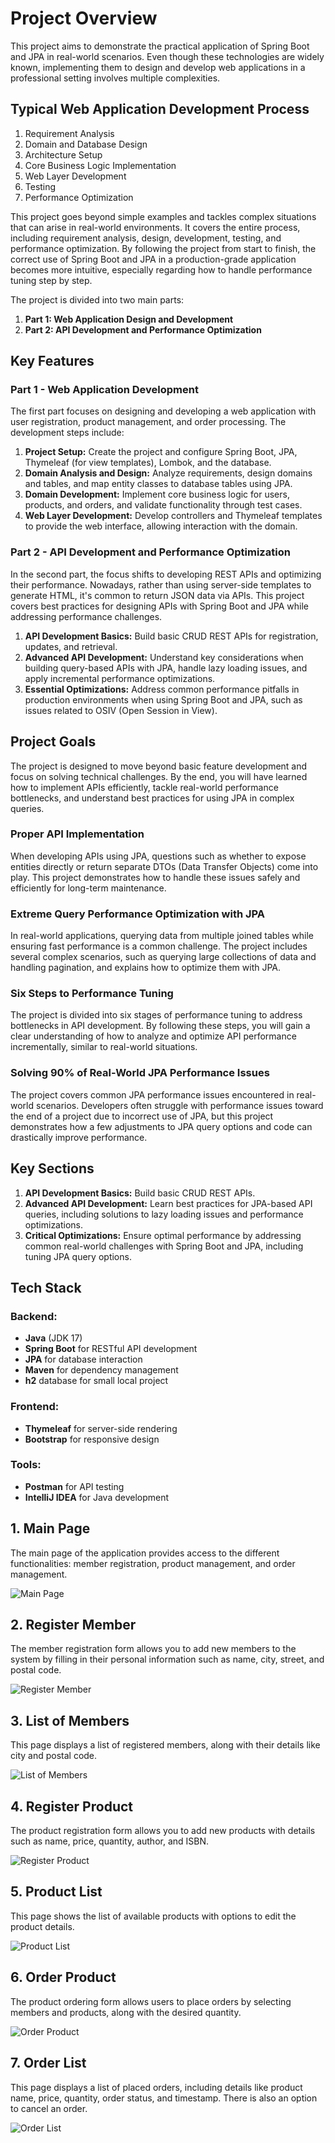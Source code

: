 # Project Overview

This project aims to demonstrate the practical application of Spring Boot and JPA in real-world scenarios. Even though these technologies are widely known, implementing them to design and develop web applications in a professional setting involves multiple complexities.

## Typical Web Application Development Process

1. Requirement Analysis
2. Domain and Database Design
3. Architecture Setup
4. Core Business Logic Implementation
5. Web Layer Development
6. Testing
7. Performance Optimization

This project goes beyond simple examples and tackles complex situations that can arise in real-world environments. It covers the entire process, including requirement analysis, design, development, testing, and performance optimization. By following the project from start to finish, the correct use of Spring Boot and JPA in a production-grade application becomes more intuitive, especially regarding how to handle performance tuning step by step.

The project is divided into two main parts:
1. **Part 1: Web Application Design and Development**
2. **Part 2: API Development and Performance Optimization**

## Key Features

### Part 1 - Web Application Development

The first part focuses on designing and developing a web application with user registration, product management, and order processing. The development steps include:

1. **Project Setup:** Create the project and configure Spring Boot, JPA, Thymeleaf (for view templates), Lombok, and the database.
2. **Domain Analysis and Design:** Analyze requirements, design domains and tables, and map entity classes to database tables using JPA.
3. **Domain Development:** Implement core business logic for users, products, and orders, and validate functionality through test cases.
4. **Web Layer Development:** Develop controllers and Thymeleaf templates to provide the web interface, allowing interaction with the domain.

### Part 2 - API Development and Performance Optimization

In the second part, the focus shifts to developing REST APIs and optimizing their performance. Nowadays, rather than using server-side templates to generate HTML, it's common to return JSON data via APIs. This project covers best practices for designing APIs with Spring Boot and JPA while addressing performance challenges.

1. **API Development Basics:** Build basic CRUD REST APIs for registration, updates, and retrieval.
2. **Advanced API Development:** Understand key considerations when building query-based APIs with JPA, handle lazy loading issues, and apply incremental performance optimizations.
3. **Essential Optimizations:** Address common performance pitfalls in production environments when using Spring Boot and JPA, such as issues related to OSIV (Open Session in View).

## Project Goals

The project is designed to move beyond basic feature development and focus on solving technical challenges. By the end, you will have learned how to implement APIs efficiently, tackle real-world performance bottlenecks, and understand best practices for using JPA in complex queries.

### Proper API Implementation

When developing APIs using JPA, questions such as whether to expose entities directly or return separate DTOs (Data Transfer Objects) come into play. This project demonstrates how to handle these issues safely and efficiently for long-term maintenance.

### Extreme Query Performance Optimization with JPA

In real-world applications, querying data from multiple joined tables while ensuring fast performance is a common challenge. The project includes several complex scenarios, such as querying large collections of data and handling pagination, and explains how to optimize them with JPA.

### Six Steps to Performance Tuning

The project is divided into six stages of performance tuning to address bottlenecks in API development. By following these steps, you will gain a clear understanding of how to analyze and optimize API performance incrementally, similar to real-world situations.

### Solving 90% of Real-World JPA Performance Issues

The project covers common JPA performance issues encountered in real-world scenarios. Developers often struggle with performance issues toward the end of a project due to incorrect use of JPA, but this project demonstrates how a few adjustments to JPA query options and code can drastically improve performance.

## Key Sections

1. **API Development Basics:** Build basic CRUD REST APIs.
2. **Advanced API Development:** Learn best practices for JPA-based API queries, including solutions to lazy loading issues and performance optimizations.
3. **Critical Optimizations:** Ensure optimal performance by addressing common real-world challenges with Spring Boot and JPA, including tuning JPA query options.

## Tech Stack

### Backend:
- **Java** (JDK 17)
- **Spring Boot** for RESTful API development
- **JPA** for database interaction
- **Maven** for dependency management
- **h2** database for small local project

### Frontend:
- **Thymeleaf** for server-side rendering
- **Bootstrap** for responsive design

### Tools:
- **Postman** for API testing
- **IntelliJ IDEA** for Java development

## 1. Main Page
The main page of the application provides access to the different functionalities: member registration, product management, and order management.

![Main Page](images/main_page.png)

## 2. Register Member
The member registration form allows you to add new members to the system by filling in their personal information such as name, city, street, and postal code.

![Register Member](images/register_member.png)

## 3. List of Members
This page displays a list of registered members, along with their details like city and postal code.

![List of Members](images/list_of_members.png)

## 4. Register Product
The product registration form allows you to add new products with details such as name, price, quantity, author, and ISBN.

![Register Product](images/register_product.png)

## 5. Product List
This page shows the list of available products with options to edit the product details.

![Product List](images/product_list.png)

## 6. Order Product
The product ordering form allows users to place orders by selecting members and products, along with the desired quantity.

![Order Product](images/order_product.png)

## 7. Order List
This page displays a list of placed orders, including details like product name, price, quantity, order status, and timestamp. There is also an option to cancel an order.

![Order List](images/order_list.png)